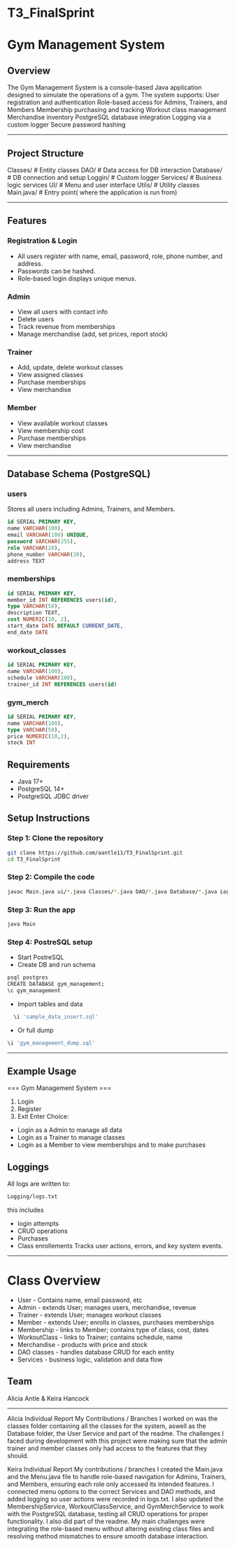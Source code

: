 # T3_FinalSprint

# Gym Management System

## Overview

The Gym Management System is a console-based Java application designed to simulate the operations of a gym. The system supports:
User registration and authentication
Role-based access for Admins, Trainers, and Members
Membership purchasing and tracking
Workout class management
Merchandise inventory
PostgreSQL database integration
Logging via a custom logger
Secure password hashing

---

## Project Structure

Classes/ # Entity classes
DAO/ # Data access for DB interaction
Database/ # DB connection and setup
Loggin/ # Custom logger
Services/ # Business logic services
UI/ # Menu and user interface
Utils/ # Utility classes
Main.java/ # Entry point( where the application is run from)

---

## Features

### Registration & Login

- All users register with name, email, password, role, phone number, and address.
- Passwords can be hashed.
- Role-based login displays unique menus.

### Admin

- View all users with contact info
- Delete users
- Track revenue from memberships
- Manage merchandise (add, set prices, report stock)

### Trainer

- Add, update, delete workout classes
- View assigned classes
- Purchase memberships
- View merchandise

### Member

- View available workout classes
- View membership cost
- Purchase memberships
- View merchandise

---

## Database Schema (PostgreSQL)

### users

Stores all users including Admins, Trainers, and Members.

```sql
id SERIAL PRIMARY KEY,
name VARCHAR(100),
email VARCHAR(100) UNIQUE,
password VARCHAR(255),
role VARCHAR(20),
phone_number VARCHAR(20),
address TEXT
```

### memberships

```sql
id SERIAL PRIMARY KEY,
member_id INT REFERENCES users(id),
type VARCHAR(50),
description TEXT,
cost NUMERIC(10, 2),
start_date DATE DEFAULT CURRENT_DATE,
end_date DATE
```

### workout_classes

```sql
id SERIAL PRIMARY KEY,
name VARCHAR(100),
schedule VARCHAR(100),
trainer_id INT REFERENCES users(id)
```

### gym_merch

```sql
id SERIAL PRIMARY KEY,
name VARCHAR(100),
type VARCHAR(50),
price NUMERIC(10,2),
stock INT
```

## Requirements

- Java 17+
- PostgreSQL 14+
- PostgreSQL JDBC driver

## Setup Instructions

### Step 1: Clone the repository

```bash
git clone https://github.com/aantle11/T3_FinalSprint.git
cd T3_FinalSprint
```

### Step 2: Compile the code

```bash
javac Main.java ui/*.java Classes/*.java DAO/*.java Database/*.java Logging/*.java Services/*.java Utils/*.java
```

### Step 3: Run the app

```bash
java Main
```

### Step 4: PostreSQL setup

- Start PostreSQL
- Create DB and run schema

```bash
psql postgres
CREATE DATABASE gym_management;
\c gym_management
```

- Import tables and data

```bash
  \i 'sample_data_insert.sql'
```

- Or full dump

```bash
\i 'gym_management_dump.sql'
```

---

## Example Usage

=== Gym Management System ===

1. Login
2. Register
3. Exit
   Enter Choice:

- Login as a Admin to manage all data
- Login as a Trainer to manage classes
- Login as a Member to view memberships and to make purchases

## Loggings

All logs are written to:

```bash
Logging/logs.txt
```

this includes

- login attempts
- CRUD operations
- Purchases
- Class enrollements
  Tracks user actions, errors, and key system events.

---

# Class Overview

- User - Contains name, email password, etc
- Admin - extends User; manages users, merchandise, revenue
- Trainer - extends User; manages workout classes
- Member - extends User; enrolls in classes, purchases memberships
- Membership - links to Member; contains type of class, cost, dates
- WorkoutClass - links to Trainer; contains schedule, name
- Merchandise - products with price and stock
- DAO classes - handles database CRUD for each entity
- Services - business logic, validation and data flow

## Team

Alicia Antle & Keira Hancock

---

Alicia Individual Report
My Contributions / Branches I worked on was the classes folder containing all the classes for the system, aswell as the Database folder, the User Service and part of the readme. The challenges I faced during development with this project were making sure that the admin trainer and member classes only had access to the features that they should.

Keira Individual Report
My contributions / branches I created the Main.java and the Menu.java file to handle role-based navigation for Admins, Trainers, and Members, ensuring each role only accessed its intended features. I connected menu options to the correct Services and DAO methods, and added logging so user actions were recorded in logs.txt. I also updated the MembershipService, WorkoutClassService, and GymMerchService to work with the PostgreSQL database, testing all CRUD operations for proper functionality. I also did part of the readme. My main challenges were integrating the role-based menu without altering existing class files and resolving method mismatches to ensure smooth database interaction.
